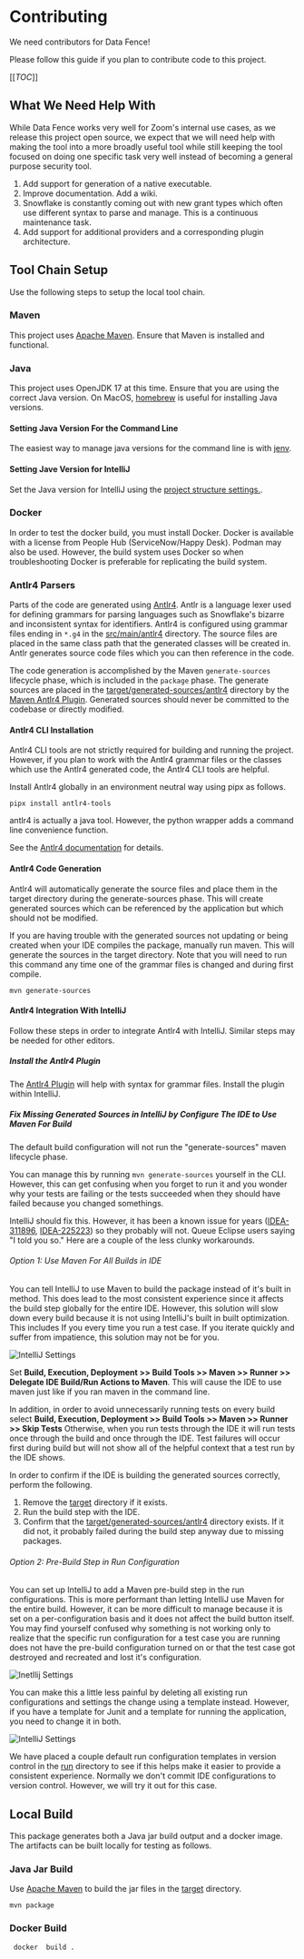# Contributing

We need contributors for Data Fence!

Please follow this guide if you plan to contribute code to this project.

[[_TOC_]]

## What We Need Help With

While Data Fence works very well for Zoom's internal use cases, as we release this 
project open source, we expect that we will need help with making the tool into a more 
broadly useful tool while still keeping the tool focused on doing one specific task very 
well instead of becoming a general purpose security tool.

1. Add support for generation of a native executable.
2. Improve documentation. Add a wiki.
3. Snowflake is constantly coming out with new grant types which often use different 
syntax to parse and manage. This is a continuous maintenance task.
4. Add support for additional providers and a corresponding plugin architecture.

## Tool Chain Setup

Use the following steps to setup the local tool chain.

### Maven

This project uses [Apache Maven](https://maven.apache.org/). Ensure that Maven is
installed and functional.

### Java

This project uses OpenJDK 17 at this time. Ensure that you are using the correct Java
version. On MacOS, [homebrew](https://brew.sh/) is useful for installing Java versions.

#### Setting Java Version For the Command Line

The easiest way to manage java versions for the command line is
with [jenv](https://github.com/jenv/jenv).

#### Setting Jave Version for IntelliJ

Set the Java version for IntelliJ using
the [project structure settings.](https://www.jetbrains.com/help/idea/sdk.html).

### Docker

In order to test the docker build, you must install Docker. Docker is available with a
license from People Hub (ServiceNow/Happy Desk). Podman may also be used. However, the
build system uses Docker so when troubleshooting Docker is preferable for replicating the
build system.

### Antlr4 Parsers

Parts of the code are generated using [Antlr4](https://www.antlr.org/). Antlr is a
language lexer used for defining grammars for parsing languages such as Snowflake's
bizarre and inconsistent syntax for identifiers. Antlr4 is configured using grammar files
ending in `*.g4` in the [src/main/antlr4](./src/main/antlr4) directory. The source files
are placed in the same class path that the generated classes will be created in. Antlr
generates source code files which you can then reference in the code.

The code generation is accomplished by the Maven `generate-sources` lifecycle phase, which
is included in the `package` phase. The generate sources are placed in
the [target/generated-sources/antlr4](./target/generated-sources/antlr4)
directory by the
[Maven Antlr4 Plugin](https://www.antlr.org/api/maven-plugin/latest/usage.html). Generated
sources should never be committed to the codebase or directly modified.

#### Antlr4 CLI Installation

Antlr4 CLI tools are not strictly required for building and running the project. However,
if you plan to work with the Antlr4 grammar files or the classes which use the Antlr4
generated code, the Antlr4 CLI tools are helpful.

Install Antlr4 globally in an environment neutral way using pipx as follows.

```shell
pipx install antlr4-tools
```

antlr4 is actually a java tool. However, the python wrapper adds a command line
convenience function.

See the [Antlr4 documentation](https://www.antlr.org/) for details.

#### Antlr4 Code Generation

Antlr4 will automatically generate the source files and place them in the target directory
during the generate-sources phase. This will create generated sources which can be
referenced by the application but which should not be modified.

If you are having trouble with the generated sources not updating or being created when
your IDE compiles the package, manually run maven. This will generate the sources in the
target directory. Note that you will need to run this command any time one of the grammar
files is changed and during first compile.

```shell
mvn generate-sources
```

#### Antlr4 Integration With IntelliJ

Follow these steps in order to integrate Antlr4 with IntelliJ. Similar steps may be needed
for other editors.

##### Install the Antlr4 Plugin

The [Antlr4 Plugin](https://plugins.jetbrains.com/plugin/7358-antlr-v4) will help with
syntax for grammar files. Install the plugin within IntelliJ.

##### Fix Missing Generated Sources in IntelliJ by Configure The IDE to Use Maven For Build

The default build configuration will not run the "generate-sources" maven lifecycle phase.

You can manage this by running `mvn generate-sources` yourself in the CLI. However, this
can get confusing when you forget to run it and you wonder why your tests are failing or
the tests succeeded when they should have failed because you changed somethings.

IntelliJ should fix this. However, it has been a known issue for years
([IDEA-311896](https://youtrack.jetbrains.com/issue/IDEA-311896/automatically-run-generate-sources-before-build), [IDEA-225223](https://youtrack.jetbrains.com/issue/IDEA-225223/Maven-Generate-source-and-update-folders-before-build))
so they probably will not. Queue Eclipse users saying "I told you so." Here are a couple
of the less clunky workarounds.

###### Option 1: Use Maven For All Builds in IDE

You can tell IntelliJ to use Maven to build the package instead of it's built in method.
This does lead to the most consistent experience since it affects the build step globally
for the entire IDE. However, this solution will slow down every build because it is not
using IntelliJ's built in built optimization. This includes If you every time you run a
test case. If you iterate quickly and suffer from impatience, this solution may not be for
you.

![IntelliJ Settings](./doc/resources/intellij-global-maven-runner-settings.png "Maven IntelliJ Build Settings")

Set
**Build, Execution, Deployment >> Build Tools >> Maven >> Runner >> Delegate IDE Build/Run
Actions to Maven**. This will cause the IDE to use maven just like if you ran maven in the
command line.

In addition, in order to avoid unnecessarily running tests on every build select
**Build, Execution, Deployment >> Build Tools >> Maven >> Runner >> Skip Tests**
Otherwise, when you run tests through the IDE it will run tests once through the build and
once through the IDE. Test failures will occur first during build but will not show all of
the helpful context that a test run by the IDE shows.

In order to confirm if the IDE is building the generated sources correctly, perform the
following.

1. Remove the [target](./target) directory if it exists.
2. Run the build step with the IDE.
3. Confirm that the [target/generated-sources/antlr4](./target/generated-sources/antlr4)
   directory exists. If it did not, it probably failed during the build step anyway due to
   missing packages.

###### Option 2: Pre-Build Step in Run Configuration

You can set up IntelliJ to add a Maven pre-build step in the run configurations. This is
more performant than letting IntelliJ use Maven for the entire build. However, it can be
more difficult to manage because it is set on a per-configuration basis and it does not
affect the build button itself. You may find yourself confused why something is not
working only to realize that the specific run configuration for a test case you are
running does not have the pre-build configuration turned on or that the test case got
destroyed and recreated and lost it's configuration.

![Inetllij Settings](./doc/resources/intellij-run-configuration-settings-pre-build.png "Run Maven Prior to Build in Run Configuration.")

You can make this a little less painful by deleting all existing run configurations and
settings the change using a template instead. However, if you have a template for Junit
and a template for running the application, you need to change it in both.

![IntelliJ Settings](./doc/resources/intellij-edit-run-configuration-template.png "Change a Configuration Template.")

We have placed a couple default run configuration templates in version control in the
[run](./run) directory to see if this helps make it easier to provide a consistent
experience. Normally we don't commit IDE configurations to version control. However, we
will try it out for this case.

## Local Build

This package generates both a Java jar build output and a docker image. The artifacts can
be built locally for testing as follows.

### Java Jar Build

Use [Apache Maven](https://maven.apache.org/) to build the jar files in the
[target](./target) directory.

```shell
mvn package
```

### Docker Build

```shell
 docker  build .
```


